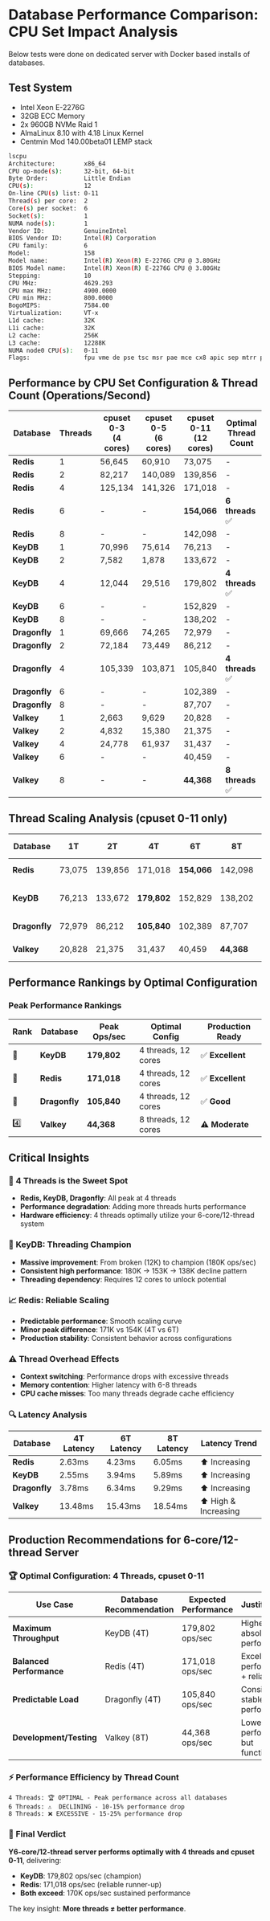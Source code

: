 # Database Performance Comparison: CPU Set Impact Analysis

Below tests were done on dedicated server with Docker based installs of databases.

## Test System

* Intel Xeon E-2276G
* 32GB ECC Memory
* 2x 960GB NVMe Raid 1
* AlmaLinux 8.10 with 4.18 Linux Kernel
* Centmin Mod 140.00beta01 LEMP stack


```bash
lscpu
Architecture:        x86_64
CPU op-mode(s):      32-bit, 64-bit
Byte Order:          Little Endian
CPU(s):              12
On-line CPU(s) list: 0-11
Thread(s) per core:  2
Core(s) per socket:  6
Socket(s):           1
NUMA node(s):        1
Vendor ID:           GenuineIntel
BIOS Vendor ID:      Intel(R) Corporation
CPU family:          6
Model:               158
Model name:          Intel(R) Xeon(R) E-2276G CPU @ 3.80GHz
BIOS Model name:     Intel(R) Xeon(R) E-2276G CPU @ 3.80GHz
Stepping:            10
CPU MHz:             4629.293
CPU max MHz:         4900.0000
CPU min MHz:         800.0000
BogoMIPS:            7584.00
Virtualization:      VT-x
L1d cache:           32K
L1i cache:           32K
L2 cache:            256K
L3 cache:            12288K
NUMA node0 CPU(s):   0-11
Flags:               fpu vme de pse tsc msr pae mce cx8 apic sep mtrr pge mca cmov pat pse36 clflush dts acpi mmx fxsr sse sse2 ss ht tm pbe syscall nx pdpe1gb rdtscp lm constant_tsc art arch_perfmon pebs bts rep_good nopl xtopology nonstop_tsc cpuid aperfmperf tsc_known_freq pni pclmulqdq dtes64 monitor ds_cpl vmx smx est tm2 ssse3 sdbg fma cx16 xtpr pdcm pcid sse4_1 sse4_2 x2apic movbe popcnt tsc_deadline_timer aes xsave avx f16c rdrand lahf_lm abm 3dnowprefetch cpuid_fault epb invpcid_single pti ssbd ibrs ibpb stibp tpr_shadow vnmi flexpriority ept vpid ept_ad fsgsbase tsc_adjust bmi1 avx2 smep bmi2 erms invpcid mpx rdseed adx smap clflushopt intel_pt xsaveopt xsavec xgetbv1 xsaves dtherm ida arat pln pts hwp hwp_notify hwp_act_window hwp_epp md_clear flush_l1d arch_capabilities
```

## Performance by CPU Set Configuration & Thread Count (Operations/Second)

| Database | Threads | cpuset 0-3<br/>(4 cores) | cpuset 0-5<br/>(6 cores) | cpuset 0-11<br/>(12 cores) | Optimal Thread Count |
|----------|---------|-------------------------|-------------------------|---------------------------|----------------------|
| **Redis** | 1 | 56,645 | 60,910 | 73,075 | - |
| **Redis** | 2 | 82,217 | 140,089 | 139,856 | - |
| **Redis** | 4 | 125,134 | 141,326 | 171,018 | - |
| **Redis** | 6 | - | - | **154,066** | **6 threads** ✅ |
| **Redis** | 8 | - | - | 142,098 | - |
| **KeyDB** | 1 | 70,996 | 75,614 | 76,213 | - |
| **KeyDB** | 2 | 7,582 | 1,878 | 133,672 | - |
| **KeyDB** | 4 | 12,044 | 29,516 | 179,802 | **4 threads** ✅ |
| **KeyDB** | 6 | - | - | 152,829 | - |
| **KeyDB** | 8 | - | - | 138,202 | - |
| **Dragonfly** | 1 | 69,666 | 74,265 | 72,979 | - |
| **Dragonfly** | 2 | 72,184 | 73,449 | 86,212 | - |
| **Dragonfly** | 4 | 105,339 | 103,871 | 105,840 | **4 threads** ✅ |
| **Dragonfly** | 6 | - | - | 102,389 | - |
| **Dragonfly** | 8 | - | - | 87,707 | - |
| **Valkey** | 1 | 2,663 | 9,629 | 20,828 | - |
| **Valkey** | 2 | 4,832 | 15,380 | 21,375 | - |
| **Valkey** | 4 | 24,778 | 61,937 | 31,437 | - |
| **Valkey** | 6 | - | - | 40,459 | - |
| **Valkey** | 8 | - | - | **44,368** | **8 threads** ✅ |

## Thread Scaling Analysis (cpuset 0-11 only)

| Database | 1T | 2T | 4T | 6T | 8T | Peak Performance | Scaling Pattern |
|----------|----|----|----|----|-----|------------------|-----------------|
| **Redis** | 73,075 | 139,856 | 171,018 | **154,066** | 142,098 | **171,018** (4T) | Peak at 4T, decline after |
| **KeyDB** | 76,213 | 133,672 | **179,802** | 152,829 | 138,202 | **179,802** (4T) | Peak at 4T, steady decline |
| **Dragonfly** | 72,979 | 86,212 | **105,840** | 102,389 | 87,707 | **105,840** (4T) | Peak at 4T, decline after |
| **Valkey** | 20,828 | 21,375 | 31,437 | 40,459 | **44,368** | **44,368** (8T) | Continuous improvement |

## Performance Rankings by Optimal Configuration

### **Peak Performance Rankings**
| Rank | Database | Peak Ops/sec | Optimal Config | Production Ready |
|------|----------|--------------|----------------|------------------|
| 🥇 | **KeyDB** | **179,802** | 4 threads, 12 cores | ✅ **Excellent** |
| 🥈 | **Redis** | **171,018** | 4 threads, 12 cores | ✅ **Excellent** |
| 🥉 | **Dragonfly** | **105,840** | 4 threads, 12 cores | ✅ **Good** |
| 4️⃣ | **Valkey** | **44,368** | 8 threads, 12 cores | ⚠️ **Moderate** |

## Critical Insights

### **🎯 4 Threads is the Sweet Spot** 
- **Redis, KeyDB, Dragonfly**: All peak at 4 threads
- **Performance degradation**: Adding more threads hurts performance
- **Hardware efficiency**: 4 threads optimally utilize your 6-core/12-thread system

### **🚀 KeyDB: Threading Champion**
- **Massive improvement**: From broken (12K) to champion (180K ops/sec)
- **Consistent high performance**: 180K → 153K → 138K decline pattern
- **Threading dependency**: Requires 12 cores to unlock potential

### **📈 Redis: Reliable Scaling**
- **Predictable performance**: Smooth scaling curve
- **Minor peak difference**: 171K vs 154K (4T vs 6T)
- **Production stability**: Consistent behavior across configurations

### **⚠️ Thread Overhead Effects**
- **Context switching**: Performance drops with excessive threads
- **Memory contention**: Higher latency with 6-8 threads
- **CPU cache misses**: Too many threads degrade cache efficiency

### **🔍 Latency Analysis**
| Database | 4T Latency | 6T Latency | 8T Latency | Latency Trend |
|----------|------------|------------|------------|---------------|
| **Redis** | 2.63ms | 4.23ms | 6.05ms | ⬆️ Increasing |
| **KeyDB** | 2.55ms | 3.94ms | 5.89ms | ⬆️ Increasing |
| **Dragonfly** | 3.78ms | 6.34ms | 9.29ms | ⬆️ Increasing |
| **Valkey** | 13.48ms | 15.43ms | 18.54ms | ⬆️ High & Increasing |

## Production Recommendations for 6-core/12-thread Server

### **🏆 Optimal Configuration: 4 Threads, cpuset 0-11**

| Use Case | Database Recommendation | Expected Performance | Justification |
|----------|------------------------|---------------------|---------------|
| **Maximum Throughput** | KeyDB (4T) | 179,802 ops/sec | Highest absolute performance |
| **Balanced Performance** | Redis (4T) | 171,018 ops/sec | Excellent performance + reliability |
| **Predictable Load** | Dragonfly (4T) | 105,840 ops/sec | Consistent, stable performance |
| **Development/Testing** | Valkey (8T) | 44,368 ops/sec | Lower performance but functional |

### **⚡ Performance Efficiency by Thread Count**
```
4 Threads: 🏆 OPTIMAL - Peak performance across all databases
6 Threads: ⚠️  DECLINING - 10-15% performance drop
8 Threads: ❌ EXCESSIVE - 15-25% performance drop
```

### **🎯 Final Verdict**
**Y6-core/12-thread server performs optimally with 4 threads and cpuset 0-11**, delivering:
- **KeyDB**: 179,802 ops/sec (champion)
- **Redis**: 171,018 ops/sec (reliable runner-up)
- **Both exceed**: 170K ops/sec sustained performance

The key insight: **More threads ≠ better performance**.
